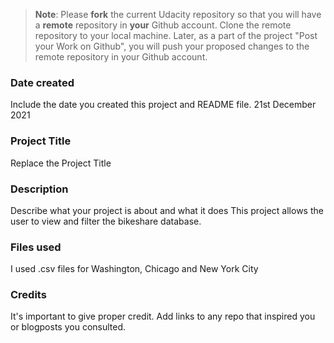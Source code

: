 >**Note**: Please **fork** the current Udacity repository so that you will have a **remote** repository in **your** Github account. Clone the remote repository to your local machine. Later, as a part of the project "Post your Work on Github", you will push your proposed changes to the remote repository in your Github account.

### Date created
Include the date you created this project and README file.
21st December 2021
### Project Title
Replace the Project Title

### Description
Describe what your project is about and what it does
This project allows the user to view and filter the bikeshare database.
### Files used
I used .csv files for Washington, Chicago and New York City

### Credits
It's important to give proper credit. Add links to any repo that inspired you or blogposts you consulted.
